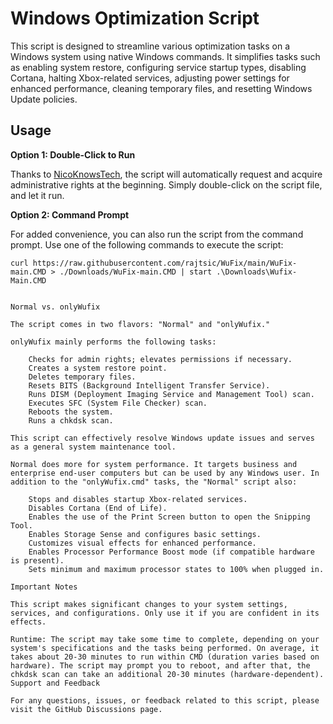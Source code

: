 # Windows Optimization Script

This script is designed to streamline various optimization tasks on a Windows system using native Windows commands. It simplifies tasks such as enabling system restore, configuring service startup types, disabling Cortana, halting Xbox-related services, adjusting power settings for enhanced performance, cleaning temporary files, and resetting Windows Update policies.

## Usage

**Option 1: Double-Click to Run**

Thanks to [NicoKnowsTech](https://github.com/NicoKnowsTech), the script will automatically request and acquire administrative rights at the beginning. Simply double-click on the script file, and let it run.

**Option 2: Command Prompt**

For added convenience, you can also run the script from the command prompt. Use one of the following commands to execute the script:

```shell
curl https://raw.githubusercontent.com/rajtsic/WuFix/main/WuFix-main.CMD > ./Downloads/WuFix-main.CMD | start .\Downloads\Wufix-Main.CMD


Normal vs. onlyWufix

The script comes in two flavors: "Normal" and "onlyWufix."

onlyWufix mainly performs the following tasks:

    Checks for admin rights; elevates permissions if necessary.
    Creates a system restore point.
    Deletes temporary files.
    Resets BITS (Background Intelligent Transfer Service).
    Runs DISM (Deployment Imaging Service and Management Tool) scan.
    Executes SFC (System File Checker) scan.
    Reboots the system.
    Runs a chkdsk scan.

This script can effectively resolve Windows update issues and serves as a general system maintenance tool.

Normal does more for system performance. It targets business and enterprise end-user computers but can be used by any Windows user. In addition to the "onlyWufix.cmd" tasks, the "Normal" script also:

    Stops and disables startup Xbox-related services.
    Disables Cortana (End of Life).
    Enables the use of the Print Screen button to open the Snipping Tool.
    Enables Storage Sense and configures basic settings.
    Customizes visual effects for enhanced performance.
    Enables Processor Performance Boost mode (if compatible hardware is present).
    Sets minimum and maximum processor states to 100% when plugged in.

Important Notes

This script makes significant changes to your system settings, services, and configurations. Only use it if you are confident in its effects.

Runtime: The script may take some time to complete, depending on your system's specifications and the tasks being performed. On average, it takes about 20-30 minutes to run within CMD (duration varies based on hardware). The script may prompt you to reboot, and after that, the chkdsk scan can take an additional 20-30 minutes (hardware-dependent).
Support and Feedback

For any questions, issues, or feedback related to this script, please visit the GitHub Discussions page.
